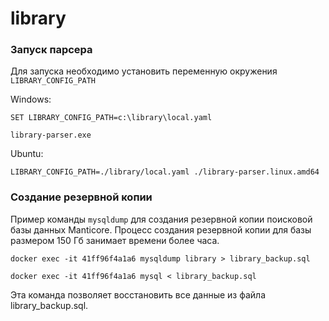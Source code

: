 # library

### Запуск парсера
Для запуска необходимо установить переменную окружения
`LIBRARY_CONFIG_PATH`

Windows:
```shell
SET LIBRARY_CONFIG_PATH=c:\library\local.yaml
```

```shell
library-parser.exe
```

Ubuntu:
```shell
LIBRARY_CONFIG_PATH=./library/local.yaml ./library-parser.linux.amd64
```

### Создание резервной копии

Пример команды `mysqldump` для создания резервной копии поисковой базы данных Manticore. Процесс создания резервной копии для базы размером 150 Гб занимает времени более часа. 
```shell
docker exec -it 41ff96f4a1a6 mysqldump library > library_backup.sql
```

```shell
docker exec -it 41ff96f4a1a6 mysql < library_backup.sql
```
Эта команда позволяет восстановить все данные из файла library_backup.sql.
